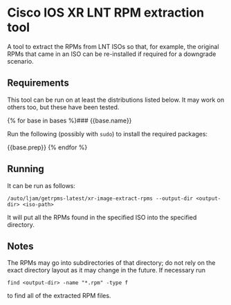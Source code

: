 
# Cisco IOS XR LNT RPM extraction tool

A tool to extract the RPMs from LNT ISOs so that, for example, the
original RPMs that came in an ISO can be re-installed if required for
a downgrade scenario.

## Requirements

This tool can be run on at least the distributions listed below. It
may work on others too, but these have been tested.

{% for base in bases %}### {{base.name}}

Run the following (possibly with `sudo`) to install the required packages:

{{base.prep}}
{% endfor %}
## Running

It can be run as follows:

    /auto/ljam/getrpms-latest/xr-image-extract-rpms --output-dir <output-dir> <iso-path>

It will put all the RPMs found in the specified ISO into the specified
directory.

## Notes

The RPMs may go into subdirectories of that directory; do not rely on the exact directory layout as it may change in the future. If necessary run

    find <output-dir> -name "*.rpm" -type f

to find all of the extracted RPM files.

